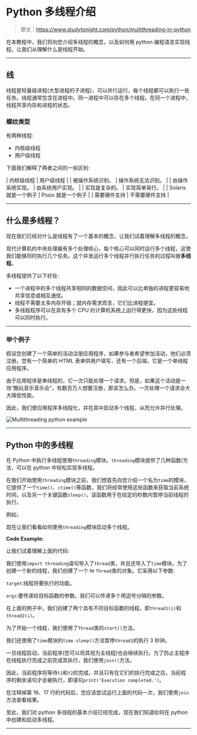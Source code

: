 # Python 多线程介绍

> 原文：<https://www.studytonight.com/python/multithreading-in-python>

在本教程中，我们将向您介绍多线程的概念，以及如何用 python 编程语言实现线程。让我们从理解什么是线程开始。

* * *

## 线

线程是轻量级进程(大型进程的子进程)，可以并行运行，每个线程都可以执行一些任务。线程通常包含在进程中。同一进程中可以存在多个线程。在同一个进程中，线程共享内存和进程的状态。

### 螺纹类型

有两种线程:

*   内核级线程
*   用户级线程

下面我们解释了两者之间的一些区别:

| 内核级线程 | 用户级线程 |
| 被操作系统识别。 | 操作系统无法识别。 |
| 由操作系统实现。 | 由系统用户实现。 |
| 实现是复杂的。 | 实现简单易行。 |
| Solaris 就是一个例子 | Posix 就是一个例子 |
| 需要硬件支持 | 不需要硬件支持 |

* * *

## 什么是多线程？

现在我们已经对什么是线程有了一个基本的概念，让我们试着理解多线程的概念。

现代计算机的中央处理器有多个处理核心，每个核心可以同时运行多个线程，这使我们能够同时执行几个任务。这个并发运行多个线程并行执行任务的过程叫做**多线程**。

多线程提供了以下好处:

*   一个进程中的多个线程共享相同的数据空间，因此可以比单独的进程更容易地共享信息或相互通信。
*   线程不需要太多内存开销；就内存需求而言，它们比进程便宜。
*   多线程程序可以在具有多个 CPU 的计算机系统上运行得更快，因为这些线程可以同时执行。

* * *

### 举个例子

假设您创建了一个简单的活动注册应用程序，如果参与者希望参加活动，他们必须注册。您有一个简单的 HTML 表单供用户填写，还有一个后端，它是一个单线程应用程序。

由于应用程序是单线程的，它一次只能处理一个请求。但是，如果这个活动是一场“酷玩音乐音乐会”，有数百万人想要注册，那该怎么办。一次处理一个请求会大大降低性能。

因此，我们使应用程序多线程化，并在其中启动多个线程，从而允许并行处理。

![Multithreading python example](img/dd8df4a56deafa0f5f3df3d8fff47871.png)

* * *

## Python 中的多线程

在 Python 中执行多线程使用`threading`模块。`threading`模块提供了几种函数/方法，可以在 python 中轻松实现多线程。

在我们开始使用`threading`模块之前，我们想首先向您介绍一个名为`time`的模块，它提供了一个`time()`、`ctime()`等函数，我们将经常使用这些函数来获取当前系统时间，以及另一个关键函数`sleep()`，该函数用于在给定的秒数内暂停当前线程的执行。

例如，

现在让我们看看如何使用`threading`模块启动多个线程。

**Code Example:**

让我们试着理解上面的代码:

我们使用`import threading`语句导入了`thread`类，并且还导入了`time`模块。为了创建一个新的线程，我们创建了一个 te `Thread`类的对象。它采用以下参数:

`target`:线程将要执行的功能。

`args`:要传递给目标函数的参数。我们可以传递多个用逗号分隔的参数。

在上面的例子中，我们创建了两个具有不同目标函数的线程，即`thread1(i)`和`thread2(i)`。

为了开始一个线程，我们使用了`Thread`类的`start()`方法。

我们还使用了`time`模块的`time.sleep()`方法暂停`thread1`的执行 3 秒钟。

一旦线程启动，当前程序(您可以将其视为主线程)也会继续执行。为了防止主程序在线程执行完成之前完成其执行，我们使用`join()`方法。

因此，当前程序将等待`t1`和`t2`的完成，并且只有在它们的执行完成之后，当前程序的剩余语句才会被执行，即语句`print('Execution completed.')`。

在注释掉第 16、17 行的代码后，您应该尝试运行上面的代码一次，我们使用`join`方法查看结果。

至此，我们对 python 多线程的基本介绍已经完成，现在我们知道如何在 python 中创建和启动多线程。

* * *